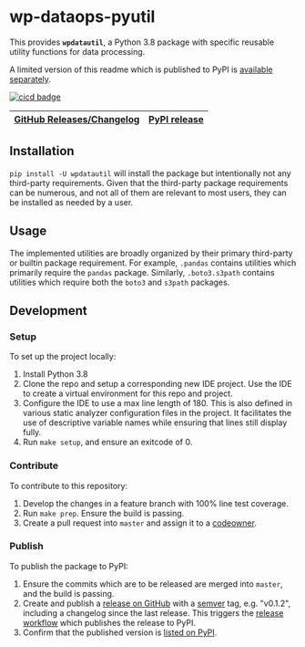 # wp-dataops-pyutil
This provides **`wpdatautil`**, a Python 3.8 package with specific reusable utility functions for data processing.

A limited version of this readme which is published to PyPI is [available separately](README_PyPI.md).

[![cicd badge](https://github.com/wqpredtech/wp-dataops-pyutil/workflows/cicd/badge.svg?branch=master)](https://github.com/wqpredtech/wp-dataops-pyutil/actions?query=workflow%3Acicd+branch%3Amaster)

| [GitHub Releases/Changelog](https://github.com/wqpredtech/wp-dataops-pyutil/releases) | [PyPI release](https://pypi.org/project/wpdatautil/) |
|-|-|

## Installation
`pip install -U wpdatautil` will install the package but intentionally not any third-party requirements.
Given that the third-party package requirements can be numerous, and not all of them are relevant to most users, they can be installed as needed by a user.

## Usage
The implemented utilities are broadly organized by their primary third-party or builtin package requirement.
For example, `.pandas` contains utilities which primarily require the `pandas` package.
Similarly, `.boto3.s3path` contains utilities which require both the `boto3` and `s3path` packages.

## Development
### Setup
To set up the project locally:
1. Install Python 3.8
1. Clone the repo and setup a corresponding new IDE project. Use the IDE to create a virtual environment for this repo and project.
1. Configure the IDE to use a max line length of 180. This is also defined in various static analyzer configuration files in the project.
It facilitates the use of descriptive variable names while ensuring that lines still display fully.
1. Run `make setup`, and ensure an exitcode of 0.
### Contribute
To contribute to this repository:
1. Develop the changes in a feature branch with 100% line test coverage.
1. Run `make prep`. Ensure the build is passing.
1. Create a pull request into `master` and assign it to a [codeowner](.github/CODEOWNERS).
### Publish
To publish the package to PyPI:
1. Ensure the commits which are to be released are merged into `master`, and the build is passing.
1. Create and publish a [release on GitHub](https://github.com/wqpredtech/wp-dataops-pyutil/releases) with a [semver](https://semver.org/) tag, e.g. "v0.1.2", including a changelog since the last release.
This triggers the [release workflow](https://github.com/wqpredtech/wp-dataops-pyutil/actions?query=workflow%3Acicd+event%3Arelease) which publishes the release to PyPI.
1. Confirm that the published version is [listed on PyPI](https://pypi.org/project/wpdatautil/#history).
